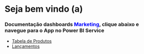 

# **Seja bem vindo (a)**
### Documentação dashboards <span style = "color: blue">Marketing</span>, clique abaixo e navegue para o App no Power BI Service

- [Tabela de Produtos](https://app.powerbi.com/Redirect?action=OpenApp&appId=f194a00f-199a-47b8-bce1-59bcb5635cac&ctid=4019cfa9-aae5-4964-912e-b0e0bb606d37)
- [Lançamentos](https://app.powerbi.com/Redirect?action=OpenApp&appId=f194a00f-199a-47b8-bce1-59bcb5635cac&ctid=4019cfa9-aae5-4964-912e-b0e0bb606d37)

